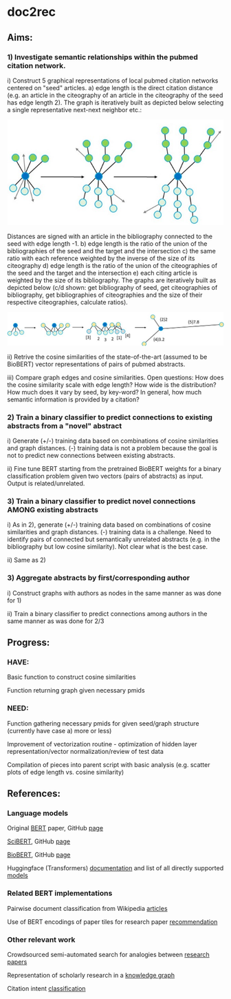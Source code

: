 # doc2rec

## Aims:

### 1) Investigate semantic relationships within the pubmed citation network.

i) Construct 5 graphical representations of local pubmed citation networks centered on "seed" articles. a) edge length is the direct citation distance (e.g. an article in the citeography of an article in the citeography of the seed has edge length 2). The graph is iteratively built as depicted below selecting a single representative next-next neighbor etc.:

![](/graphImage1.jpg)

Distances are signed with an article in the bibliography connected to the seed with edge length -1. b) edge length is the ratio of the union of the bibliographies of the seed and the target and the intersection c) the same ratio with each reference weighted by the inverse of the size of its citeography d) edge length is the ratio of the union of the citeographies of the seed and the target and the intersection e) each citing article is weighted by the size of its bibliography. The graphs are iteratively built as depicted below (c/d shown: get bibliography of seed, get citeographies of bibliography, get bibliographies of citeographies and the size of their respective citeographies, calculate ratios).

![](/graphImage2.jpg)

ii) Retrive the cosine similarities of the state-of-the-art (assumed to be BioBERT) vector representations of pairs of pubmed abstracts.

iii) Compare graph edges and cosine similarities. Open questions: How does the cosine similarity scale with edge length? How wide is the distribution? How much does it vary by seed, by key-word? In general, how much semantic information is provided by a citation?

### 2) Train a binary classifier to predict connections to existing abstracts from a "novel" abstract

i) Generate (+/-) training data based on combinations of cosine similarities and graph distances. (-) training data is not a problem because the goal is not to predict new connections between existing abstracts.

ii) Fine tune BERT starting from the pretrained BioBERT weights for a binary classification problem given two vectors (pairs of abstracts) as input. Output is related/unrelated.

### 3) Train a binary classifier to predict novel connections AMONG existing abstracts

i) As in 2), generate (+/-) training data based on combinations of cosine similarities and graph distances. (-) training data is a challenge. Need to identify pairs of connected but semantically unrelated abstracts (e.g. in the bibliography but low cosine similarity). Not clear what is the best case.

ii) Same as 2)

### 3) Aggregate abstracts by first/corresponding author

i) Construct graphs with authors as nodes in the same manner as was done for 1)

ii) Train a binary classifier to predict connections among authors in the same manner as was done for 2/3

## Progress:

### HAVE:
Basic function to construct cosine similarities

Function returning graph given necessary pmids

### NEED:
Function gathering necessary pmids for given seed/graph structure (currently have case a) more or less)

Improvement of vectorization routine - optimization of hidden layer representation/vector normalization/review of test data

Compilation of pieces into parent script with basic analysis (e.g. scatter plots of edge length vs. cosine similarity)

## References:
### Language models
Original [BERT](https://arxiv.org/abs/1810.04805) paper, GitHub [page](https://github.com/google-research/bert)

[SciBERT](https://arxiv.org/abs/1903.10676), GitHub [page](https://github.com/allenai/scibert)

[BioBERT](https://arxiv.org/abs/1901.08746), GitHub [page](https://github.com/dmis-lab/biobert)

Huggingface (Transformers) [documentation](https://huggingface.co/transformers/) and list of all directly supported [models](https://huggingface.co/models?)



### Related BERT implementations
Pairwise document classification from Wikipedia [articles](https://arxiv.org/abs/2003.09881)

Use of BERT encodings of paper tiles for research paper [recommendation](http://ceur-ws.org/Vol-2431/paper2.pdf)

### Other relevant work

Crowdsourced semi-automated search for analogies between [research papers](https://dl.acm.org/doi/abs/10.1145/3274300)

Representation of scholarly research in a [knowledge graph](https://dl.acm.org/doi/abs/10.1145/3360901.3364435)

Citation intent [classification](https://www.aclweb.org/anthology/N19-1361.pdf)
